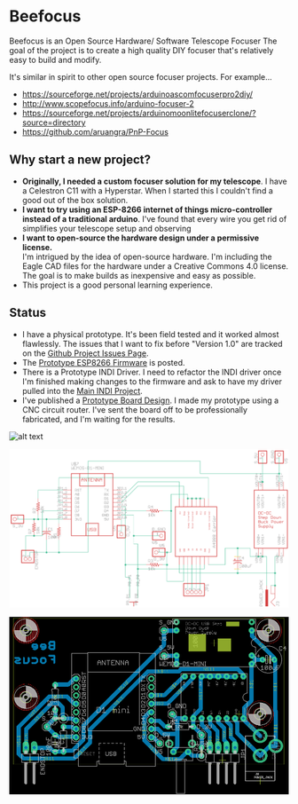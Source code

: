 Beefocus
========

Beefocus is an Open Source Hardware/ Software Telescope Focuser 
The goal of the project is to create a high quality DIY focuser that's
relatively easy to build and modify.

It's similar in spirit to other open source focuser projects.  For
example...

- https://sourceforge.net/projects/arduinoascomfocuserpro2diy/
- http://www.scopefocus.info/arduino-focuser-2
- https://sourceforge.net/projects/arduinomoonlitefocuserclone/?source=directory
- https://github.com/aruangra/PnP-Focus

Why start a new project?
------------------------

- **Originally, I needed a custom focuser solution for my telescope**.
  I have a Celestron C11 with a Hyperstar.  When I started this I
  couldn't find a good out of the box solution.
- **I want to try using an ESP-8266 internet of things micro-controller 
  instead of a traditional arduino**.  I've found that every wire you 
  get rid of simplifies your telescope setup and observing
- **I want to open-source the hardware design under a permissive license.**   
  I'm intrigued by the idea of open-source hardware.  I'm including the
  Eagle CAD files for the hardware under a Creative Commons 4.0 license.
  The goal is to make builds as inexpensive and easy as possible.
- This project is a good personal learning experience.

Status
------


- I have a physical prototype. It's been field tested and
  it worked almost flawlessly.  The issues that I want to fix before
  "Version 1.0" are tracked on the [Github Project Issues Page].
- The [Prototype ESP8266 Firmware] is posted.
- There is a Prototype INDI Driver.  I need to refactor the INDI driver 
  once I'm finished making changes to the firmware and ask to have my driver 
  pulled into the [Main INDI Project].
- I've published a [Prototype Board Design].  I made my prototype using 
  a CNC circuit router.  I've sent the board off to be professionally 
  fabricated, and I'm waiting for the results.

![alt text](https://raw.githubusercontent.com/glowmouse/beefocus/master/boards/nema_14_b0/build_example_0.jpg "Nema 14 Build Example")

![alt text](https://raw.githubusercontent.com/glowmouse/beefocus/master/boards/nema_14_b0/schematic.png "Nema 14 Build Schematic")

![alt text](https://raw.githubusercontent.com/glowmouse/beefocus/master/boards/nema_14_b0/board_layout.png "Nema 14 Build Board")

[Github Project Issues Page]:https://github.com/glowmouse/beefocus/issues
[Prototype ESP8266 firmware]: https://github.com/glowmouse/beefocus/tree/master/firmware
[Main INDI project]: https://github.com/indilib/indi
[Prototype board design]: https://github.com/glowmouse/beefocus/tree/master/boards/nema_14_b0


